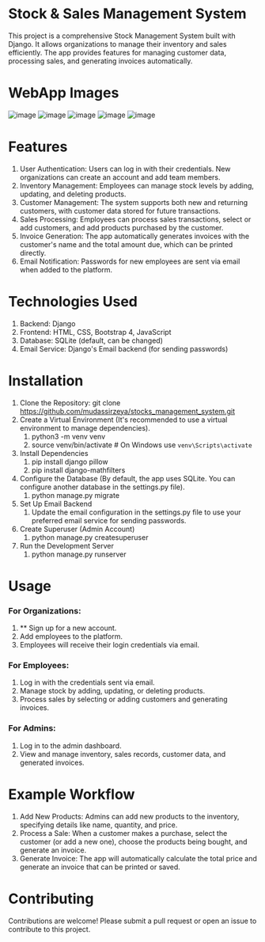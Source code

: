 ﻿# Stock & Sales Management System
This project is a comprehensive Stock Management System built with Django. It allows organizations to manage their inventory and sales efficiently. The app provides features for managing customer data, processing sales, and generating invoices automatically.

# WebApp Images
![image](https://github.com/user-attachments/assets/8c21caad-dd6b-4e6c-813a-4815ec06f856)
![image](https://github.com/user-attachments/assets/b3fa9a76-1421-46a0-891e-694c89ff8146)
![image](https://github.com/user-attachments/assets/f64e729e-3993-4805-ad93-d2fca95860e3)
![image](https://github.com/user-attachments/assets/57f54c24-e31e-4072-b5bf-159d60e9d8aa)
![image](https://github.com/user-attachments/assets/7e16593f-a856-4aec-87c7-4f515a66b32a)








# Features
1) User Authentication: Users can log in with their credentials. New organizations can create an account and add team members.
2) Inventory Management: Employees can manage stock levels by adding, updating, and deleting products.
3) Customer Management: The system supports both new and returning customers, with customer data stored for future transactions.
4) Sales Processing: Employees can process sales transactions, select or add customers, and add products purchased by the customer.
5) Invoice Generation: The app automatically generates invoices with the customer's name and the total amount due, which can be printed directly.
6) Email Notification: Passwords for new employees are sent via email when added to the platform.

# Technologies Used
1) Backend: Django
2) Frontend: HTML, CSS, Bootstrap 4, JavaScript
3) Database: SQLite (default, can be changed)
4) Email Service: Django's Email backend (for sending passwords)

# Installation
1) Clone the Repository: git clone https://github.com/mudassirzeya/stocks_management_system.git
2) Create a Virtual Environment (It's recommended to use a virtual environment to manage dependencies).
   1) python3 -m venv venv
   2) source venv/bin/activate  # On Windows use `venv\Scripts\activate`
3) Install Dependencies
   1) pip install django pillow
   2) pip install django-mathfilters
4) Configure the Database (By default, the app uses SQLite. You can configure another database in the settings.py file).
   1) python manage.py migrate
5) Set Up Email Backend
   1) Update the email configuration in the settings.py file to use your preferred email service for sending passwords.
6) Create Superuser (Admin Account)
   1) python manage.py createsuperuser
7) Run the Development Server
   1) python manage.py runserver

# Usage
### For Organizations:
  1) ** Sign up for a new account.
  2) Add employees to the platform.
  3) Employees will receive their login credentials via email.
### For Employees:
  1) Log in with the credentials sent via email.
  2) Manage stock by adding, updating, or deleting products.
  3) Process sales by selecting or adding customers and generating invoices.
### For Admins:
  1) Log in to the admin dashboard.
  2) View and manage inventory, sales records, customer data, and generated invoices.

# Example Workflow
1) Add New Products: Admins can add new products to the inventory, specifying details like name, quantity, and price.
2) Process a Sale: When a customer makes a purchase, select the customer (or add a new one), choose the products being bought, and generate an invoice.
3) Generate Invoice: The app will automatically calculate the total price and generate an invoice that can be printed or saved.

# Contributing
Contributions are welcome! Please submit a pull request or open an issue to contribute to this project.
